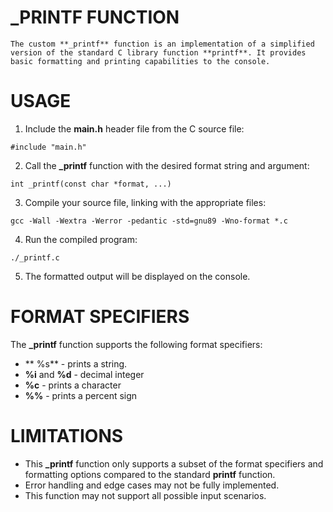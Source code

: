 # _PRINTF FUNCTION
	The custom **_printf** function is an implementation of a simplified version of the standard C library function **printf**. It provides basic formatting and printing capabilities to the console.

# USAGE
1. Include the **main.h** header file from the C source file:
```
#include "main.h"
```
2. Call the **_printf** function with the desired format string and argument:
```
int _printf(const char *format, ...)
```
3. Compile your source file, linking with the appropriate files:
```
gcc -Wall -Wextra -Werror -pedantic -std=gnu89 -Wno-format *.c
```
4. Run the compiled program:
```
./_printf.c
```
5. The formatted output will be displayed on the console.

# FORMAT SPECIFIERS

The **_printf** function supports the following format specifiers:

* ** %s** - prints a string.
* **%i** and  **%d** - decimal integer
* **%c** - prints a character
* **%%** - prints a percent sign

# LIMITATIONS

+ This **_printf** function only supports a subset of the format specifiers and formatting options compared to the standard **printf** function.
+ Error handling and edge cases may not be fully implemented.
+ This function may not support all possible input scenarios.


